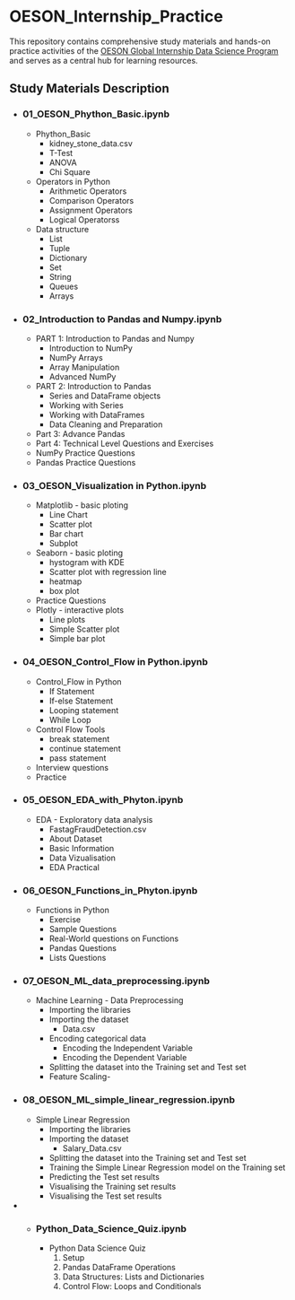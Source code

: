 # OESON_Internship_Practice
This repository contains comprehensive study materials and hands-on practice activities of the 
<a href="https://oesonlearning.com/ogtip/data-science-program" target="_blank" rel="noopener">OESON Global Internship Data Science Program</a> and serves as a central hub for learning resources.
## Study Materials Description

- ### 01_OESON_Phython_Basic.ipynb
    * Phython_Basic
      - kidney_stone_data.csv
      - T-Test
      - ANOVA
      - Chi Square
    * Operators in Python 
      - Arithmetic Operators
      - Comparison Operators 
      - Assignment Operators
      - Logical Operatorss
    * Data structure
       - List
       - Tuple
      - Dictionary
       - Set
       - String
       - Queues
       - Arrays
- ### 02_Introduction to Pandas and Numpy.ipynb
    * PART 1: Introduction to Pandas and Numpy
      - Introduction to NumPy
      - NumPy Arrays
      - Array Manipulation
      - Advanced NumPy
    * PART 2: Introduction to Pandas
      - Series and DataFrame objects
      - Working with Series
      - Working with DataFrames
      - Data Cleaning and Preparation
    * Part 3: Advance Pandas
    * Part 4: Technical Level Questions and Exercises
    * NumPy Practice Questions
    * Pandas Practice Questions
- ### 03_OESON_Visualization in Python.ipynb
    * Matplotlib - basic ploting
      - Line Chart
      - Scatter plot
      - Bar chart
      - Subplot
    * Seaborn - basic ploting
      - hystogram with KDE
      - Scatter plot with regression line
      - heatmap
      - box plot
    * Practice Questions
    * Plotly - interactive plots
      - Line plots
      - Simple Scatter plot
      - Simple bar plot
- ### 04_OESON_Control_Flow in Python.ipynb
    * Control_Flow in Python 
      - If Statement
      - If-else Statement
      - Looping statement
      - While Loop
    * Control Flow Tools
      - break statement
      - continue statement
      - pass statement
    * Interview questions
    * Practice
- ### 05_OESON_EDA_with_Phyton.ipynb
    * EDA - Exploratory data analysis
      - FastagFraudDetection.csv
      - About Dataset
      - Basic Information
      - Data Vizualisation
      - EDA Practical
- ### 06_OESON_Functions_in_Phyton.ipynb
    * Functions in Python
      - Exercise
      - Sample Questions
      - Real-World questions on Functions
      - Pandas Questions 
      - Lists Questions
- ### 07_OESON_ML_data_preprocessing.ipynb
    * Machine Learning - Data Preprocessing
      - Importing the libraries
      - Importing the dataset
         - Data.csv
      - Encoding categorical data
         - Encoding the Independent Variable
         - Encoding the Dependent Variable
      - Splitting the dataset into the Training set and Test set
      - Feature Scaling-
- ### 08_OESON_ML_simple_linear_regression.ipynb
    * Simple Linear Regression
      - Importing the libraries
      - Importing the dataset
         - Salary_Data.csv 
      - Splitting the dataset into the Training set and Test set
      - Training the Simple Linear Regression model on the Training set
      - Predicting the Test set results
      - Visualising the Training set results
      - Visualising the Test set results

- - ### Python_Data_Science_Quiz.ipynb
    * Python Data Science Quiz
      1. Setup
      2. Pandas DataFrame Operations
      3. Data Structures: Lists and Dictionaries
      4. Control Flow: Loops and Conditionals
